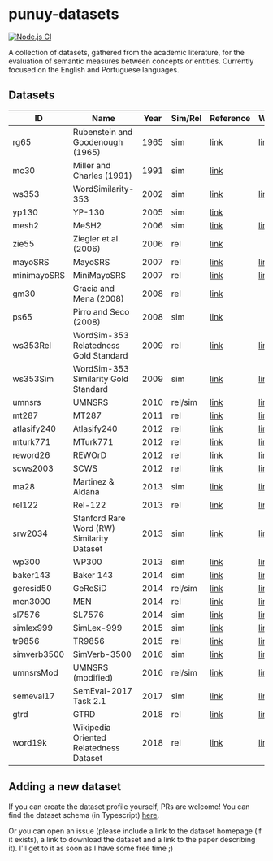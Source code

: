 # punuy-datasets

[![Node.js CI](https://github.com/andrefs/punuy-datasets/actions/workflows/node.js.yml/badge.svg)](https://github.com/andrefs/punuy-datasets/actions/workflows/node.js.yml)

A collection of datasets, gathered from the academic literature, for the evaluation of semantic measures between concepts or entities. Currently focused on the English and Portuguese languages.

## Datasets

<!-- datasets-section-start -->
<!-- Automatically generated by ./src/scripts/update-readme.ts -->

| ID          | Name                                       | Year | Sim/Rel | Reference                                                                                                                        | Website                                                                                                |
| ----------- | ------------------------------------------ | ---- | ------- | -------------------------------------------------------------------------------------------------------------------------------- | ------------------------------------------------------------------------------------------------------ |
| rg65        | Rubenstein and Goodenough (1965)           | 1965 | sim     | [link](https://dl.acm.org/doi/pdf/10.1145/365628.365657)                                                                         | [link](https://dl.acm.org/doi/pdf/10.1145/365628.365657)                                               |
| mc30        | Miller and Charles (1991)                  | 1991 | sim     | [link](https://sci-hub.se/https://doi.org/10.1080/01690969108406936)                                                             |                                                                                                        |
| ws353       | WordSimilarity-353                         | 2002 | sim     | [link](https://www.cs.tau.ac.il/~ruppin/p116-finkelstein.pdf)                                                                    | [link](https://www.cs.technion.ac.il/~gabr/resources/data/wordsim353/)                                 |
| yp130       | YP-130                                     | 2005 | sim     | [link](http://david.wardpowers.info/Research/AI/papers/200601-GWC-VerbSimWN.pdf)                                                 |                                                                                                        |
| mesh2       | MeSH2                                      | 2006 | sim     | [link](https://users.uop.gr/~praftop/papers/pdf/wms06-PVHR.pdf)                                                                  | [link](https://www.intelligence.tuc.gr/similarity/datasets.php)                                        |
| zie55       | Ziegler et al. (2006)                      | 2006 | rel     | [link](https://web.archive.org/web/20070824183036id_/http://www.informatik.uni-freiburg.de/~ksimon/papers/CIKM-06-Proximity.pdf) |                                                                                                        |
| mayoSRS     | MayoSRS                                    | 2007 | rel     | [link](https://www.sciencedirect.com/science/article/pii/S1532046406000645?via%3Dihub)                                           | [link](https://conservancy.umn.edu/handle/11299/196265)                                                |
| minimayoSRS | MiniMayoSRS                                | 2007 | rel     | [link](https://www.sciencedirect.com/science/article/pii/S1532046406000645?via%3Dihub)                                           | [link](https://conservancy.umn.edu/handle/11299/196265)                                                |
| gm30        | Gracia and Mena (2008)                     | 2008 | rel     | [link](https://oa.upm.es/6549/1/Web-based_Measure.pdf)                                                                           |                                                                                                        |
| ps65        | Pirro and Seco (2008)                      | 2008 | sim     | [link](https://dl.acm.org/doi/abs/10.1007/978-3-540-88873-4_25)                                                                  |                                                                                                        |
| ws353Rel    | WordSim-353 Relatedness Gold Standard      | 2009 | rel     | [link](https://aclanthology.org/N09-1003.pdf)                                                                                    | [link](http://alfonseca.org/eng/research/wordsim353.html)                                              |
| ws353Sim    | WordSim-353 Similarity Gold Standard       | 2009 | sim     | [link](https://aclanthology.org/N09-1003.pdf)                                                                                    | [link](http://alfonseca.org/eng/research/wordsim353.html)                                              |
| umnsrs      | UMNSRS                                     | 2010 | rel/sim | [link](https://www.ncbi.nlm.nih.gov/pmc/articles/PMC3041430/pdf/amia-2010_sympproc_0572.pdf)                                     | [link](https://conservancy.umn.edu/handle/11299/196265)                                                |
| mt287       | MT287                                      | 2011 | rel     | [link](http://www.kiraradinsky.com/files/Radinsky-TemporalSemantics.pdf)                                                         | [link](http://www.kiraradinsky.com/Datasets.html)                                                      |
| atlasify240 | Atlasify240                                | 2012 | rel     | [link](https://www.brenthecht.com/papers/bhecht_sigir2012_ExpSpatialization_SRplusE.pdf)                                         | [link](https://users.cs.northwestern.edu/~ddowney/data_code.html)                                      |
| mturk771    | MTurk771                                   | 2012 | rel     | [link](https://www-ai.cs.tu-dortmund.de/LEHRE/FACHPROJEKT/WS1213/WordCorrelations.pdf)                                           | [link](http://www2.mta.ac.il/~gideon/datasets/mturk_771.html)                                          |
| reword26    | REWOrD                                     | 2012 | rel     | [link](https://cdn.aaai.org/ojs/8107/8107-13-11634-1-2-20201228.pdf)                                                             | [link](https://relwod.wordpress.com/datasets/)                                                         |
| scws2003    | SCWS                                       | 2012 | rel     | [link](https://aclanthology.org/P12-1092.pdf)                                                                                    | [link](https://ai.stanford.edu/~ehhuang/)                                                              |
| ma28        | Martinez & Aldana                          | 2013 | sim     | [link](https://hal.science/hal-01628399/file/article.pdf)                                                                        | [link](https://hal.science/hal-01628399/file/article.pdf)                                              |
| rel122      | Rel-122                                    | 2013 | rel     | [link](https://www.cs.ucf.edu/~seansz/publications/acl2013-szumlanski.pdf)                                                       | [link](https://www.cs.ucf.edu/~seansz/rel-122/)                                                        |
| srw2034     | Stanford Rare Word (RW) Similarity Dataset | 2013 | sim     | [link](https://nlp.stanford.edu/~lmthang/data/papers/conll13_morpho.pdf)                                                         | [link](https://nlp.stanford.edu/~lmthang/morphoNLM/)                                                   |
| wp300       | WP300                                      | 2013 | sim     | [link](https://www.microsoft.com/en-us/research/wp-content/uploads/2016/02/CIKM841-Li.pdf)                                       | [link](http://adapt.seiee.sjtu.edu.cn/similarity/)                                                     |
| baker143    | Baker 143                                  | 2014 | sim     | [link](https://aclanthology.org/D14-1034.pdf)                                                                                    | [link](https://github.com/sb895/verb-similarity-dataset)                                               |
| geresid50   | GeReSiD                                    | 2014 | rel/sim | [link](https://www.academia.edu/download/45239000/1402.3371.pdf)                                                                 | [link](https://github.com/ucd-spatial/Datasets/tree/master/geresid-geo_relatedness_similarity_dataset) |
| men3000     | MEN                                        | 2014 | rel     | [link](https://core.ac.uk/download/pdf/35317232.pdf)                                                                             | [link](https://staff.fnwi.uva.nl/e.bruni/MEN)                                                          |
| sl7576      | SL7576                                     | 2014 | sim     | [link](https://aclanthology.org/P14-1068.pdf)                                                                                    | [link](https://sites.google.com/view/carinasilberer)                                                   |
| simlex999   | SimLex-999                                 | 2015 | sim     | [link](https://aclanthology.org/J15-4004.pdf)                                                                                    | [link](https://fh295.github.io/simlex.html)                                                            |
| tr9856      | TR9856                                     | 2015 | rel     | [link](https://aclanthology.org/P15-2069.pdf)                                                                                    | [link](https://developer.ibm.com/exchanges/data/all/multi-word-term-relatedness-benchmark/)            |
| simverb3500 | SimVerb-3500                               | 2016 | sim     | [link](https://aclanthology.org/D16-1235.pdf)                                                                                    | [link](https://www.repository.cam.ac.uk/items/8a568201-0fa4-4e54-81b1-f920102492ea)                    |
| umnsrsMod   | UMNSRS (modified)                          | 2016 | rel/sim | [link](https://academic.oup.com/bioinformatics/article/32/23/3635/2525643)                                                       | [link](https://conservancy.umn.edu/handle/11299/196265)                                                |
| semeval17   | SemEval-2017 Task 2.1                      | 2017 | sim     | [link](https://aclanthology.org/S17-2002.pdf)                                                                                    | [link](https://alt.qcri.org/semeval2017/task2/)                                                        |
| gtrd        | GTRD                                       | 2018 | rel     | [link](https://pdfs.semanticscholar.org/f8f1/b82386147b6a9142b2cff2dc662a3e614d80.pdf)                                           | [link](https://github.com/czgbjy/GTRD)                                                                 |
| word19k     | Wikipedia Oriented Relatedness Dataset     | 2018 | rel     | [link](https://aclanthology.org/L18-1408.pdf)                                                                                    | [link](https://developer.ibm.com/exchanges/data/all/wikipedia-oriented-relatedness/)                   |

<!-- datasets-section-end -->

## Adding a new dataset

If you can create the dataset profile yourself, PRs are welcome!
You can find the dataset schema (in Typescript) [here](./src/lib/types.ts).

Or you can open an issue (please include a link to the dataset homepage (if it exists), a link to download the dataset and a link to the paper describing it). I'll get to it as soon as I have some free time ;)
